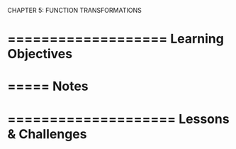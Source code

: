 CHAPTER 5: FUNCTION TRANSFORMATIONS

===================
Learning Objectives
===================

=====
Notes
=====

====================
Lessons & Challenges
==================== 